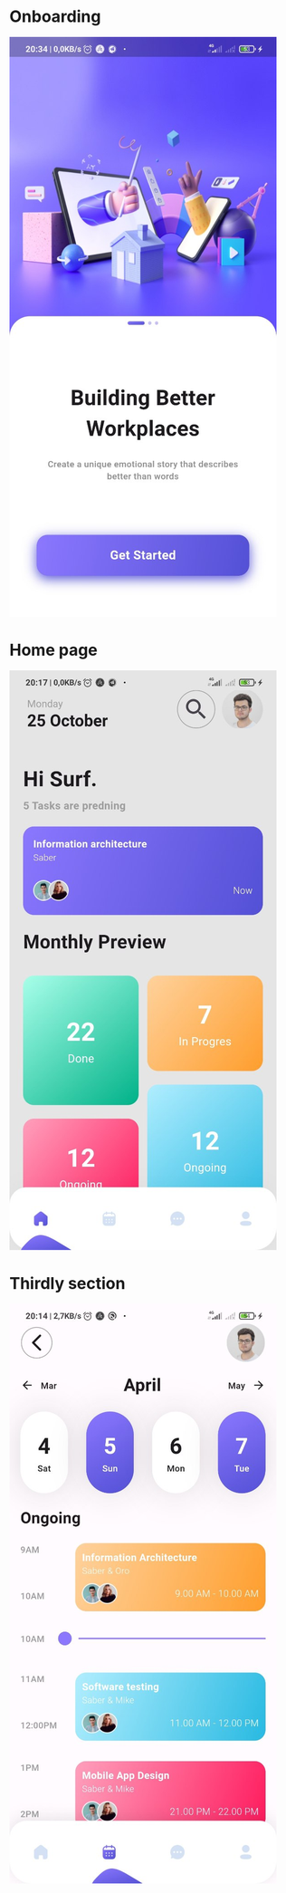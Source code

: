 # Onboarding
![alt text](screenshots/onboarding.png)

# Home page
![alt text](screenshots/homePage.png)

# Thirdly section
![alt text](screenshots/calendar.png)
